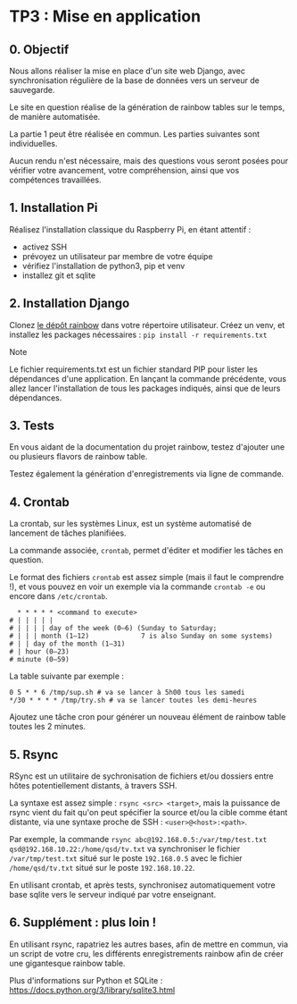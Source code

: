 # TP3 : Mise en application

## 0. Objectif

Nous allons réaliser la mise en place d'un site web Django, avec synchronisation régulière de la base de données vers un serveur de sauvegarde.

Le site en question réalise de la génération de rainbow tables sur le temps, de manière automatisée.

La partie 1 peut être réalisée en commun. Les parties suivantes sont individuelles.

Aucun rendu n'est nécessaire, mais des questions vous seront posées pour vérifier votre avancement, votre compréhension, ainsi que vos compétences travaillées.

## 1. Installation Pi

Réalisez l'installation classique du Raspberry Pi, en étant attentif :
- activez SSH
- prévoyez un utilisateur par membre de votre équipe
- vérifiez l'installation de python3, pip et venv
- installez git et sqlite

## 2. Installation Django

Clonez [le dépôt rainbow](https://github.com/esirem-chassel/rainbow) dans votre répertoire utilisateur.
Créez un venv, et installez les packages nécessaires : `pip install -r requirements.txt`

> [!Note]
> Le fichier requirements.txt est un fichier standard PIP pour lister les dépendances d'une application.
> En lançant la commande précédente, vous allez lancer l'installation de tous les packages indiqués,
> ainsi que de leurs dépendances.

## 3. Tests

En vous aidant de la documentation du projet rainbow, testez d'ajouter une ou plusieurs flavors de rainbow table.

Testez également la génération d'enregistrements via ligne de commande.

## 4. Crontab

La crontab, sur les systèmes Linux, est un système automatisé de lancement de tâches planifiées.

La commande associée, `crontab`, permet d'éditer et modifier les tâches en question.

Le format des fichiers `crontab` est assez simple (mais il faut le comprendre !),
et vous pouvez en voir un exemple via la commande `crontab -e` ou encore dans `/etc/crontab`.

```
  * * * * * <command to execute>
# | | | | |
# | | | | day of the week (0–6) (Sunday to Saturday; 
# | | | month (1–12)             7 is also Sunday on some systems)
# | | day of the month (1–31)
# | hour (0–23)
# minute (0–59)
```

La table suivante par exemple :

```
0 5 * * 6 /tmp/sup.sh # va se lancer à 5h00 tous les samedi
*/30 * * * * /tmp/try.sh # va se lancer toutes les demi-heures
```

Ajoutez une tâche cron pour générer un nouveau élément de rainbow table toutes les 2 minutes.

## 5. Rsync

RSync est un utilitaire de sychronisation de fichiers et/ou dossiers entre hôtes potentiellement distants, à travers SSH.

La syntaxe est assez simple : `rsync <src> <target>`,
mais la puissance de rsync vient du fait qu'on peut spécifier la source et/ou la cible comme étant distante,
via une syntaxe proche de SSH : `<user>@<host>:<path>`.

Par exemple, la commande `rsync abc@192.168.0.5:/var/tmp/test.txt qsd@192.168.10.22:/home/qsd/tv.txt`
va synchroniser le fichier `/var/tmp/test.txt` situé sur le poste `192.168.0.5`
avec le fichier `/home/qsd/tv.txt` situé sur le poste `192.168.10.22`.

En utilisant crontab, et après tests,
synchronisez automatiquement votre base sqlite vers le serveur indiqué par votre enseignant.

## 6. Supplément : plus loin !

En utilisant rsync, rapatriez les autres bases, afin de mettre en commun, via un script de votre cru, les différents enregistrements rainbow afin de créer une gigantesque rainbow table.

Plus d'informations sur Python et SQLite : https://docs.python.org/3/library/sqlite3.html
